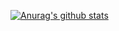 [![Anurag's github stats](https://github-readme-stats.vercel.app/api?username=just-y&show_icons=true&theme=gruvbox)](https://github.com/anuraghazra/github-readme-stats)
